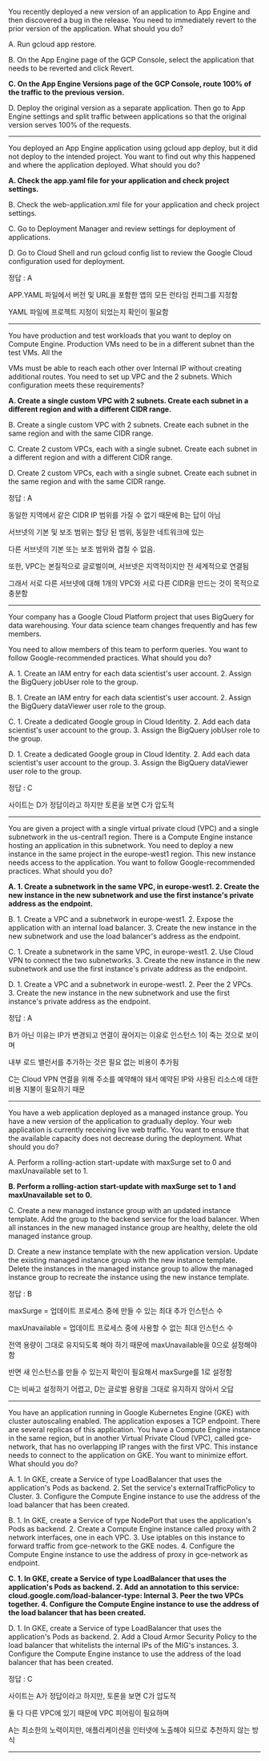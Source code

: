 You recently deployed a new version of an application to App Engine and then discovered a bug in the release. You need to immediately revert to the prior version of the application. What should you do?

A. Run gcloud app restore.

B. On the App Engine page of the GCP Console, select the application that needs to be reverted and click Revert.

**C. On the App Engine Versions page of the GCP Console, route 100% of the traffic to the previous version.**

D. Deploy the original version as a separate application. Then go to App Engine settings and split traffic between applications so that the original version serves 100% of the requests.

---

​You deployed an App Engine application using gcloud app deploy, but it did not deploy to the intended project. You want to find out why this happened and where the application deployed. What should you do?

**A. Check the app.yaml file for your application and check project settings.**

B. Check the web-application.xml file for your application and check project settings.

C. Go to Deployment Manager and review settings for deployment of applications.

D. Go to Cloud Shell and run gcloud config list to review the Google Cloud configuration used for deployment.

정답 : A

APP.YAML 파일에서 버전 및 URL을 포함한 앱의 모든 런타임 컨피그를 지정함

YAML 파일에 프로젝트 지정이 되었는지 확인이 필요함

---
You have production and test workloads that you want to deploy on Compute Engine. Production VMs need to be in a different subnet than the test VMs. All the

VMs must be able to reach each other over Internal IP without creating additional routes. You need to set up VPC and the 2 subnets. Which configuration meets these requirements?

**A. Create a single custom VPC with 2 subnets. Create each subnet in a different region and with a different CIDR range.**

B. Create a single custom VPC with 2 subnets. Create each subnet in the same region and with the same CIDR range.

C. Create 2 custom VPCs, each with a single subnet. Create each subnet in a different region and with a different CIDR range.

D. Create 2 custom VPCs, each with a single subnet. Create each subnet in the same region and with the same CIDR range.
​

정답 : A

동일한 지역에서 같은 CIDR IP 범위를 가질 수 없기 때문에 B는 답이 아님

서브넷의 기본 및 보조 범위는 할당 된 범위, 동일한 네트워크에 있는

다른 서브넷의 기본 또는 보조 범위와 겹칠 수 없음.

또한, VPC는 본질적으로 글로벌이며, 서브넷은 지역적이지만 전 세계적으로 연결됨

그래서 서로 다른 서브넷에 대해 1개의 VPC와 서로 다른 CIDR을 만드는 것이 목적으로 충분함


---
Your company has a Google Cloud Platform project that uses BigQuery for data warehousing. Your data science team changes frequently and has few members.

You need to allow members of this team to perform queries. You want to follow Google-recommended practices. What should you do?

A. 1. Create an IAM entry for each data scientist's user account. 2. Assign the BigQuery jobUser role to the group.

B. 1. Create an IAM entry for each data scientist's user account. 2. Assign the BigQuery dataViewer user role to the group.

C. 1. Create a dedicated Google group in Cloud Identity. 2. Add each data scientist's user account to the group. 3. Assign the BigQuery jobUser role to the group.

D. 1. Create a dedicated Google group in Cloud Identity. 2. Add each data scientist's user account to the group. 3. Assign the BigQuery dataViewer user role to the group.
​

정답 : C

사이트는 D가 정답이라고 하지만 토론을 보면 C가 압도적

---
You are given a project with a single virtual private cloud (VPC) and a single subnetwork in the us-central1 region. There is a Compute Engine instance hosting an application in this subnetwork. You need to deploy a new instance in the same project in the europe-west1 region. This new instance needs access to the application. You want to follow Google-recommended practices. What should you do?

**A. 1. Create a subnetwork in the same VPC, in europe-west1. 2. Create the new instance in the new subnetwork and use the first instance's private address as the endpoint.**

B. 1. Create a VPC and a subnetwork in europe-west1. 2. Expose the application with an internal load balancer. 3. Create the new instance in the new subnetwork and use the load balancer's address as the endpoint.

C. 1. Create a subnetwork in the same VPC, in europe-west1. 2. Use Cloud VPN to connect the two subnetworks. 3. Create the new instance in the new subnetwork and use the first instance's private address as the endpoint.

D. 1. Create a VPC and a subnetwork in europe-west1. 2. Peer the 2 VPCs. 3. Create the new instance in the new subnetwork and use the first instance's private address as the endpoint.

정답 : A

B가 아닌 이유는 IP가 변경되고 연결이 끊어지는 이유로 인스턴스 1이 죽는 것으로 보이며

내부 로드 밸런서를 추가하는 것은 필요 없는 비용이 추가됨

C는 Cloud VPN 연결을 위해 주소를 예약해야 돼서 예약된 IP와 사용된 리소스에 대한 비용 지불이 필요하기 때문

---
You have a web application deployed as a managed instance group. You have a new version of the application to gradually deploy. Your web application is currently receiving live web traffic. You want to ensure that the available capacity does not decrease during the deployment. What should you do?

A. Perform a rolling-action start-update with maxSurge set to 0 and maxUnavailable set to 1.

**B. Perform a rolling-action start-update with maxSurge set to 1 and maxUnavailable set to 0.**

C. Create a new managed instance group with an updated instance template. Add the group to the backend service for the load balancer. When all instances in the new managed instance group are healthy, delete the old managed instance group.

D. Create a new instance template with the new application version. Update the existing managed instance group with the new instance template. Delete the instances in the managed instance group to allow the managed instance group to recreate the instance using the new instance template.

정답 : B

maxSurge = 업데이트 프로세스 중에 만들 수 있는 최대 추가 인스턴스 수

maxUnavailable = 업데이트 프로세스 중에 사용할 수 없는 최대 인스턴스 수

전역 용량이 그대로 유지되도록 해야 하기 때문에 maxUnavailable을 0으로 설정해야 함

반면 새 인스턴스를 만들 수 있는지 확인이 필요해서 maxSurge를 1로 설정함

C는 비싸고 설정하기 어렵고, D는 글로벌 용량을 그대로 유지하지 않아서 오답

---
You have an application running in Google Kubernetes Engine (GKE) with cluster autoscaling enabled. The application exposes a TCP endpoint. There are several replicas of this application. You have a Compute Engine instance in the same region, but in another Virtual Private Cloud (VPC), called gce-network, that has no overlapping IP ranges with the first VPC. This instance needs to connect to the application on GKE. You want to minimize effort. What should you do?

A. 1. In GKE, create a Service of type LoadBalancer that uses the application's Pods as backend. 2. Set the service's externalTrafficPolicy to Cluster. 3. Configure the Compute Engine instance to use the address of the load balancer that has been created.

B. 1. In GKE, create a Service of type NodePort that uses the application's Pods as backend. 2. Create a Compute Engine instance called proxy with 2 network interfaces, one in each VPC. 3. Use iptables on this instance to forward traffic from gce-network to the GKE nodes. 4. Configure the Compute Engine instance to use the address of proxy in gce-network as endpoint.

**C. 1. In GKE, create a Service of type LoadBalancer that uses the application's Pods as backend. 2. Add an annotation to this service: cloud.google.com/load-balancer-type: Internal 3. Peer the two VPCs together. 4. Configure the Compute Engine instance to use the address of the load balancer that has been created.**

D. 1. In GKE, create a Service of type LoadBalancer that uses the application's Pods as backend. 2. Add a Cloud Armor Security Policy to the load balancer that whitelists the internal IPs of the MIG's instances. 3. Configure the Compute Engine instance to use the address of the load balancer that has been created.
​

정답 : C

사이트는 A가 정답이라고 하지만, 토론을 보면 C가 압도적

둘 다 다른 VPC에 있기 때문에 VPC 피어링이 필요하며

A는 최소한의 노력이지만, 애플리케이션을 인터넷에 노출해야 되므로 추천하지 않는 방식

---
